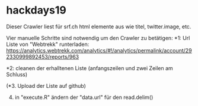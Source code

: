 # hackdays19
Dieser Crawler liest für srf.ch html elemente aus wie titel, twitter.image, etc.


Vier manuelle Schritte sind notwendig um den Crawler zu betätigen: 
*1: Url Liste von "Webtrekk" runterladen: https://analytics.webtrekk.com/analytics/#!/analytics/permalink/account/292330999892453/reports/963

*2: cleanen der erhalltenen Liste (anfangszeilen und zwei Zeilen am Schluss)

(*3. Upload der Liste auf github)

4. in "execute.R" ändern der "data.url" für den read.delim()
